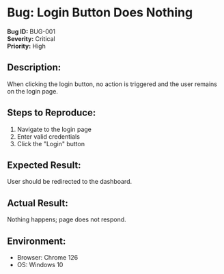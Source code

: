 # Bug: Login Button Does Nothing

**Bug ID:** BUG-001  
**Severity:** Critical  
**Priority:** High

## Description:
When clicking the login button, no action is triggered and the user remains on the login page.

## Steps to Reproduce:
1. Navigate to the login page
2. Enter valid credentials
3. Click the "Login" button

## Expected Result:
User should be redirected to the dashboard.

## Actual Result:
Nothing happens; page does not respond.

## Environment:
- Browser: Chrome 126
- OS: Windows 10
